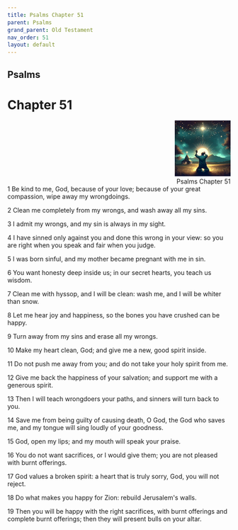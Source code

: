 ```yaml
---
title: Psalms Chapter 51
parent: Psalms
grand_parent: Old Testament
nav_order: 51
layout: default
---
```


## Psalms

# Chapter 51

<div style="clear: both; text-align: right;">
    <img src="/assets/Image/Psalms/500/51.jpg" alt="Psalms Chapter 51" class="chapter-image" style="max-width: 25%; height: auto;"/>
    <figcaption style="font-size: 14px;">Psalms Chapter 51</figcaption>
</div>
1 Be kind to me, God, because of your love; because of your great compassion, wipe away my wrongdoings.

2 Clean me completely from my wrongs, and wash away all my sins.

3 I admit my wrongs, and my sin is always in my sight.

4 I have sinned only against you and done this wrong in your view: so you are right when you speak and fair when you judge.

5 I was born sinful, and my mother became pregnant with me in sin.

6 You want honesty deep inside us; in our secret hearts, you teach us wisdom.

7 Clean me with hyssop, and I will be clean: wash me, and I will be whiter than snow.

8 Let me hear joy and happiness, so the bones you have crushed can be happy.

9 Turn away from my sins and erase all my wrongs.

10 Make my heart clean, God; and give me a new, good spirit inside.

11 Do not push me away from you; and do not take your holy spirit from me.

12 Give me back the happiness of your salvation; and support me with a generous spirit.

13 Then I will teach wrongdoers your paths, and sinners will turn back to you.

14 Save me from being guilty of causing death, O God, the God who saves me, and my tongue will sing loudly of your goodness.

15 God, open my lips; and my mouth will speak your praise.

16 You do not want sacrifices, or I would give them; you are not pleased with burnt offerings.

17 God values a broken spirit: a heart that is truly sorry, God, you will not reject.

18 Do what makes you happy for Zion: rebuild Jerusalem's walls.

19 Then you will be happy with the right sacrifices, with burnt offerings and complete burnt offerings; then they will present bulls on your altar.



